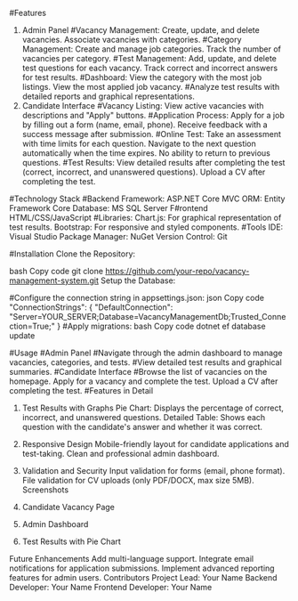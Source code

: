 #Features
1. Admin Panel
#Vacancy Management:
Create, update, and delete vacancies.
Associate vacancies with categories.
#Category Management:
Create and manage job categories.
Track the number of vacancies per category.
#Test Management:
Add, update, and delete test questions for each vacancy.
Track correct and incorrect answers for test results.
#Dashboard:
View the category with the most job listings.
View the most applied job vacancy.
#Analyze test results with detailed reports and graphical representations.
2. Candidate Interface
#Vacancy Listing:
View active vacancies with descriptions and "Apply" buttons.
#Application Process:
Apply for a job by filling out a form (name, email, phone).
Receive feedback with a success message after submission.
#Online Test:
Take an assessment with time limits for each question.
Navigate to the next question automatically when the time expires.
No ability to return to previous questions.
#Test Results:
View detailed results after completing the test (correct, incorrect, and unanswered questions).
Upload a CV after completing the test.


#Technology Stack
#Backend
Framework: ASP.NET Core MVC
ORM: Entity Framework Core
Database: MS SQL Server
F#rontend
HTML/CSS/JavaScript
#Libraries:
Chart.js: For graphical representation of test results.
Bootstrap: For responsive and styled components.
#Tools
IDE: Visual Studio
Package Manager: NuGet
Version Control: Git



#Installation
Clone the Repository:

bash
Copy code
git clone https://github.com/your-repo/vacancy-management-system.git
Setup the Database:

#Configure the connection string in appsettings.json:
json
Copy code
"ConnectionStrings": {
  "DefaultConnection": "Server=YOUR_SERVER;Database=VacancyManagementDb;Trusted_Connection=True;"
}
#Apply migrations:
bash
Copy code
dotnet ef database update


#Usage
#Admin Panel
#Navigate through the admin dashboard to manage vacancies, categories, and tests.
#View detailed test results and graphical summaries.
#Candidate Interface
#Browse the list of vacancies on the homepage.
Apply for a vacancy and complete the test.
Upload a CV after completing the test.
#Features in Detail
1. Test Results with Graphs
Pie Chart: Displays the percentage of correct, incorrect, and unanswered questions.
Detailed Table: Shows each question with the candidate's answer and whether it was correct.
2. Responsive Design
Mobile-friendly layout for candidate applications and test-taking.
Clean and professional admin dashboard.
3. Validation and Security
Input validation for forms (email, phone format).
File validation for CV uploads (only PDF/DOCX, max size 5MB).
Screenshots
1. Candidate Vacancy Page

2. Admin Dashboard

3. Test Results with Pie Chart

Future Enhancements
Add multi-language support.
Integrate email notifications for application submissions.
Implement advanced reporting features for admin users.
Contributors
Project Lead: Your Name
Backend Developer: Your Name
Frontend Developer: Your Name
